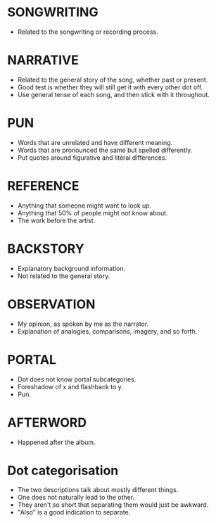 # SONGWRITING
* Related to the songwriting or recording process.

# NARRATIVE
* Related to the general story of the song, whether past or present.
* Good test is whether they will still get it with every other dot off.
* Use general tense of each song, and then stick with it throughout.

# PUN
* Words that are unrelated and have different meaning.
* Words that are pronounced the same but spelled differently.
* Put quotes around figurative and literal differences.

# REFERENCE
* Anything that someone might want to look up.
* Anything that 50% of people might not know about.
* The work before the artist.


# BACKSTORY
* Explanatory background information.
* Not related to the general story.

# OBSERVATION
* My opinion, as spoken by me as the narrator.
* Explanation of analogies, comparisons, imagery, and so forth.

# PORTAL
* Dot does not know portal subcategories.
* Foreshadow of x and flashback to y.
* Pun.

# AFTERWORD
* Happened after the album.

# Dot categorisation
* The two descriptions talk about mostly different things.
* One does not naturally lead to the other.
* They aren't so short that separating them would just be awkward.
* "Also" is a good indication to separate.
